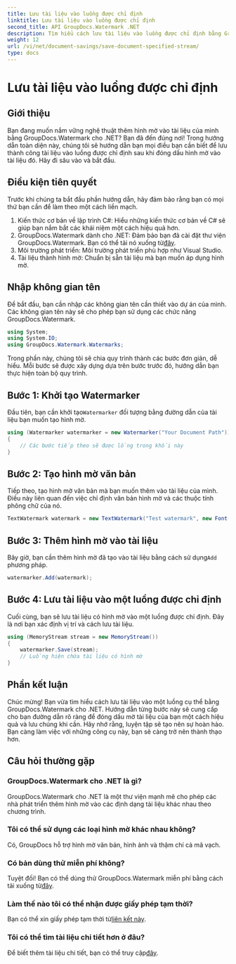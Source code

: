 ```yaml
---
title: Lưu tài liệu vào luồng được chỉ định
linktitle: Lưu tài liệu vào luồng được chỉ định
second_title: API GroupDocs.Watermark .NET
description: Tìm hiểu cách lưu tài liệu vào luồng được chỉ định bằng GroupDocs.Watermark cho .NET với hướng dẫn từng bước này. Hoàn hảo cho các nhà phát triển ở mọi cấp độ.
weight: 12
url: /vi/net/document-savings/save-document-specified-stream/
type: docs
---
```

# Lưu tài liệu vào luồng được chỉ định

## Giới thiệu
Bạn đang muốn nắm vững nghệ thuật thêm hình mờ vào tài liệu của mình bằng GroupDocs.Watermark cho .NET? Bạn đã đến đúng nơi! Trong hướng dẫn toàn diện này, chúng tôi sẽ hướng dẫn bạn mọi điều bạn cần biết để lưu thành công tài liệu vào luồng được chỉ định sau khi đóng dấu hình mờ vào tài liệu đó. Hãy đi sâu vào và bắt đầu.
## Điều kiện tiên quyết
Trước khi chúng ta bắt đầu phần hướng dẫn, hãy đảm bảo rằng bạn có mọi thứ bạn cần để làm theo một cách liền mạch.
1. Kiến thức cơ bản về lập trình C#: Hiểu những kiến thức cơ bản về C# sẽ giúp bạn nắm bắt các khái niệm một cách hiệu quả hơn.
2.  GroupDocs.Watermark dành cho .NET: Đảm bảo bạn đã cài đặt thư viện GroupDocs.Watermark. Bạn có thể tải nó xuống từ[đây](https://releases.groupdocs.com/Watermark/net/).
3. Môi trường phát triển: Môi trường phát triển phù hợp như Visual Studio.
4. Tài liệu thành hình mờ: Chuẩn bị sẵn tài liệu mà bạn muốn áp dụng hình mờ.
## Nhập không gian tên
Để bắt đầu, bạn cần nhập các không gian tên cần thiết vào dự án của mình. Các không gian tên này sẽ cho phép bạn sử dụng các chức năng GroupDocs.Watermark.
```csharp
using System;
using System.IO;
using GroupDocs.Watermark.Watermarks;
```
Trong phần này, chúng tôi sẽ chia quy trình thành các bước đơn giản, dễ hiểu. Mỗi bước sẽ được xây dựng dựa trên bước trước đó, hướng dẫn bạn thực hiện toàn bộ quy trình.
## Bước 1: Khởi tạo Watermarker
 Đầu tiên, bạn cần khởi tạo`Watermarker` đối tượng bằng đường dẫn của tài liệu bạn muốn tạo hình mờ.
```csharp
using (Watermarker watermarker = new Watermarker("Your Document Path"))
{
    // Các bước tiếp theo sẽ được lồng trong khối này
}
```
## Bước 2: Tạo hình mờ văn bản
Tiếp theo, tạo hình mờ văn bản mà bạn muốn thêm vào tài liệu của mình. Điều này liên quan đến việc chỉ định văn bản hình mờ và các thuộc tính phông chữ của nó.
```csharp
TextWatermark watermark = new TextWatermark("Test watermark", new Font("Arial", 12));
```
## Bước 3: Thêm hình mờ vào tài liệu
 Bây giờ, bạn cần thêm hình mờ đã tạo vào tài liệu bằng cách sử dụng`Add` phương pháp.
```csharp
watermarker.Add(watermark);
```
## Bước 4: Lưu tài liệu vào một luồng được chỉ định
Cuối cùng, bạn sẽ lưu tài liệu có hình mờ vào một luồng được chỉ định. Đây là nơi bạn xác định vị trí và cách lưu tài liệu.
```csharp
using (MemoryStream stream = new MemoryStream())
{
    watermarker.Save(stream);
    // Luồng hiện chứa tài liệu có hình mờ
}
```
## Phần kết luận
Chúc mừng! Bạn vừa tìm hiểu cách lưu tài liệu vào một luồng cụ thể bằng GroupDocs.Watermark cho .NET. Hướng dẫn từng bước này sẽ cung cấp cho bạn đường dẫn rõ ràng để đóng dấu mờ tài liệu của bạn một cách hiệu quả và lưu chúng khi cần. Hãy nhớ rằng, luyện tập sẽ tạo nên sự hoàn hảo. Bạn càng làm việc với những công cụ này, bạn sẽ càng trở nên thành thạo hơn.
## Câu hỏi thường gặp
### GroupDocs.Watermark cho .NET là gì?
GroupDocs.Watermark cho .NET là một thư viện mạnh mẽ cho phép các nhà phát triển thêm hình mờ vào các định dạng tài liệu khác nhau theo chương trình.
### Tôi có thể sử dụng các loại hình mờ khác nhau không?
Có, GroupDocs hỗ trợ hình mờ văn bản, hình ảnh và thậm chí cả mã vạch.
### Có bản dùng thử miễn phí không?
 Tuyệt đối! Bạn có thể dùng thử GroupDocs.Watermark miễn phí bằng cách tải xuống từ[đây](https://releases.groupdocs.com/).
### Làm thế nào tôi có thể nhận được giấy phép tạm thời?
 Bạn có thể xin giấy phép tạm thời từ[liên kết này](https://purchase.groupdocs.com/temporary-license/).
### Tôi có thể tìm tài liệu chi tiết hơn ở đâu?
 Để biết thêm tài liệu chi tiết, bạn có thể truy cập[đây](https://tutorials.groupdocs.com/Watermark/net/).